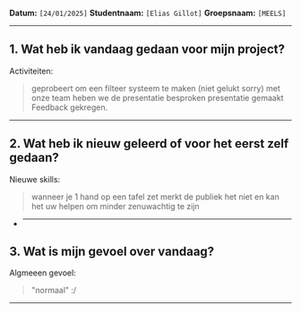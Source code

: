 **Datum:** `[24/01/2025]`
**Studentnaam:** `[Elias Gillot]`
**Groepsnaam:** `[MEELS]`

---

## 1. Wat heb ik vandaag gedaan voor mijn project?

Activiteiten:

> geprobeert om een filteer systeem te maken (niet gelukt sorry)
> met onze team heben we de presentatie besproken
> presentatie gemaakt
> Feedback gekregen.

---

## 2. Wat heb ik nieuw geleerd of voor het eerst zelf gedaan?

Nieuwe skills:

> wanneer je 1 hand op een tafel zet merkt de publiek het niet en kan het uw helpen om minder zenuwachtig te zijn

- ***

## 3. Wat is mijn gevoel over vandaag?

Algmeeen gevoel:

> "normaal" :/

---
